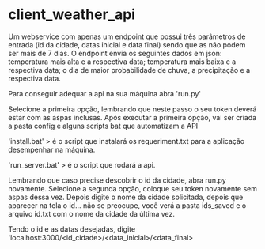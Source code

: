 ﻿# client_weather_api

Um webservice com apenas um endpoint que possui três parâmetros de entrada (id da cidade, datas inicial e data final) sendo que as não podem ser mais de 7 dias.
O endpoint envia os seguintes dados em json: temperatura mais alta e a respectiva data; temperatura mais baixa e a respectiva data; o dia de maior probabilidade 
de chuva, a precipitação e a respectiva data.

Para conseguir adequar a api na sua máquina abra 'run.py'

Selecione a primeira opção, lembrando que neste passo o seu token deverá estar com as aspas inclusas.
Após executar a primeira opção, vai ser criada a pasta config e alguns scripts bat que automatizam a API

'install.bat' > é o script que instalará os requeriment.txt para a aplicação desempenhar na máquina.

'run_server.bat' > é o script que rodará a api.

Lembrando que caso precise descobrir o id da cidade, abra run.py novamente. Selecione a segunda opção, coloque seu token novamente sem aspas dessa vez. Depois digite
o nome da cidade solicitada, depois que aparecer na tela o id... não se preocupe, você verá a pasta ids_saved e o arquivo id.txt com o nome da cidade da última vez.

Tendo o id e as datas desejadas, digite 'localhost:3000/<id_cidade>/<data_inicial>/<data_final>








